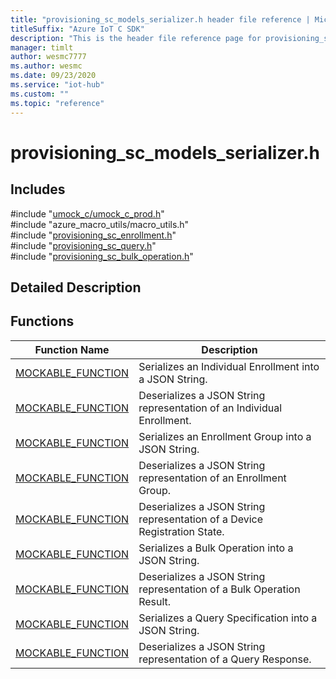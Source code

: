 ```yaml
---                             
title: "provisioning_sc_models_serializer.h header file reference | Microsoft Docs" 
titleSuffix: "Azure IoT C SDK"            
description: "This is the header file reference page for provisioning_sc_models_serializer.h in the Azure IoT C SDK. This SDK is used with Azure IoT Hub and Azure IoT Hub Device Provisioning Service"            
manager: timlt                 
author: wesmc7777              
ms.author: wesmc               
ms.date: 09/23/2020                    
ms.service: "iot-hub"             
ms.custom: ""                
ms.topic: "reference"        
---                            
```


# provisioning_sc_models_serializer.h 

## Includes

\#include "[umock_c/umock_c_prod.h](umock-c-prod-h.md)"  
\#include "azure_macro_utils/macro_utils.h"  
\#include "[provisioning_sc_enrollment.h](provisioning-sc-enrollment-h.md)"  
\#include "[provisioning_sc_query.h](provisioning-sc-query-h.md)"  
\#include "[provisioning_sc_bulk_operation.h](provisioning-sc-bulk-operation-h.md)"  

## Detailed Description

## Functions

Function Name                  | Description                                
--------------------------------|---------------------------------------------
[MOCKABLE_FUNCTION](./provisioning-sc-models-serializer-h/mockable-function.md)            | Serializes an Individual Enrollment into a JSON String.
[MOCKABLE_FUNCTION](./provisioning-sc-models-serializer-h/mockable-function.md)            | Deserializes a JSON String representation of an Individual Enrollment.
[MOCKABLE_FUNCTION](./provisioning-sc-models-serializer-h/mockable-function.md)            | Serializes an Enrollment Group into a JSON String.
[MOCKABLE_FUNCTION](./provisioning-sc-models-serializer-h/mockable-function.md)            | Deserializes a JSON String representation of an Enrollment Group.
[MOCKABLE_FUNCTION](./provisioning-sc-models-serializer-h/mockable-function.md)            | Deserializes a JSON String representation of a Device Registration State.
[MOCKABLE_FUNCTION](./provisioning-sc-models-serializer-h/mockable-function.md)            | Serializes a Bulk Operation into a JSON String.
[MOCKABLE_FUNCTION](./provisioning-sc-models-serializer-h/mockable-function.md)            | Deserializes a JSON String representation of a Bulk Operation Result.
[MOCKABLE_FUNCTION](./provisioning-sc-models-serializer-h/mockable-function.md)            | Serializes a Query Specification into a JSON String.
[MOCKABLE_FUNCTION](./provisioning-sc-models-serializer-h/mockable-function.md)            | Deserializes a JSON String representation of a Query Response.


